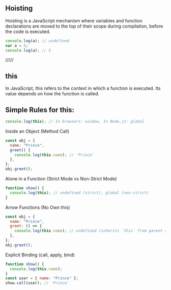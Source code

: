 ## Hoisting

Hoisting is a JavaScript mechanism where variables and function declarations are moved to the top of their scope during compilation, before the code is executed.

```js
console.log(a); // undefined
var a = 5;
console.log(a); // 5
```
/////
## this

In JavaScript, this refers to the context in which a function is executed. Its value depends on how the function is called.

## Simple Rules for this:

```js
console.log(this); // In browsers: window, In Node.js: global
```

Inside an Object (Method Call)

```js
const obj = {
  name: "Prince",
  greet() {
    console.log(this.name); // 'Prince'
  },
};
obj.greet();
```

Alone in a Function (Strict Mode vs Non-Strict Mode)

```js
function show() {
  console.log(this); // undefined (strict), global (non-strict)
}
```

Arrow Functions (No Own this)

```js
const obj = {
  name: "Prince",
  greet: () => {
    console.log(this.name); // undefined (inherits `this` from parent scope)
  },
};
obj.greet();
```

Explicit Binding (call, apply, bind)

```js
function show() {
  console.log(this.name);
}
const user = { name: "Prince" };
show.call(user); // 'Prince'
```
